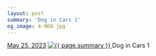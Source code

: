 ```yaml
---
layout: post
summary: 'Dog in Cars 1'
og_image: 4-960.jpg
---
```


<p>
  <time>
    <a href="/4">May 25, 2023</a>
  </time>
  <a href="/4">
    <img src="{{ site.assets_url }}/4-480.jpg" srcset="{{ site.assets_url }}/4-240.jpg 240w, {{ site.assets_url }}/4-480.jpg 480w, {{ site.assets_url }}/4-720.jpg 720w, {{ site.assets_url }}/4-960.jpg 960w" sizes="(min-width: 700px) 50vw, calc(100vw - 2rem)" alt="{{ page.summary }}" />
  </a>
  <span>Dog in Cars 1</span>
</p>
